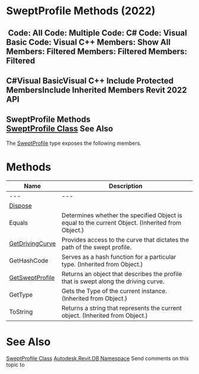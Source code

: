 # SweptProfile Methods (2022)

﻿
 Code: All Code: Multiple Code: C# Code: Visual Basic Code: Visual C++  Members: Show All Members: Filtered Members: Filtered Members: Filtered   
---  
C#Visual BasicVisual C++
Include Protected MembersInclude Inherited Members
Revit 2022 API  
---  
SweptProfile Methods  
[SweptProfile Class](360ebf77-0040-ff11-733e-289f4e66bd21.md "SweptProfile Class") See Also  
---  
The [SweptProfile](360ebf77-0040-ff11-733e-289f4e66bd21.md "SweptProfile Class") type exposes the following members.
# Methods
| Name | Description |
| --- | --- |
| --- | --- | --- |
| [Dispose](9618078f-c1f7-9121-1128-d066407c2340.md "Dispose Method") |
| Equals | Determines whether the specified Object is equal to the current Object. (Inherited from Object.) |
| [GetDrivingCurve](f77a5f4f-92ca-5224-6894-f62be990ce24.md "GetDrivingCurve Method") | Provides access to the curve that dictates the path of the swept profile. |
| GetHashCode | Serves as a hash function for a particular type.  (Inherited from Object.) |
| [GetSweptProfile](b09a4a81-a2b8-4d9b-9ac8-3b983ebb3115.md "GetSweptProfile Method") | Returns an object that describes the profile that is swept along the driving curve. |
| GetType | Gets the Type of the current instance. (Inherited from Object.) |
| ToString | Returns a string that represents the current object. (Inherited from Object.) |

# See Also
[SweptProfile Class](360ebf77-0040-ff11-733e-289f4e66bd21.md "SweptProfile Class")
[Autodesk.Revit.DB Namespace](87546ba7-461b-c646-cbb1-2cb8f5bff8b2.md "Autodesk.Revit.DB Namespace")
Send comments on this topic to 